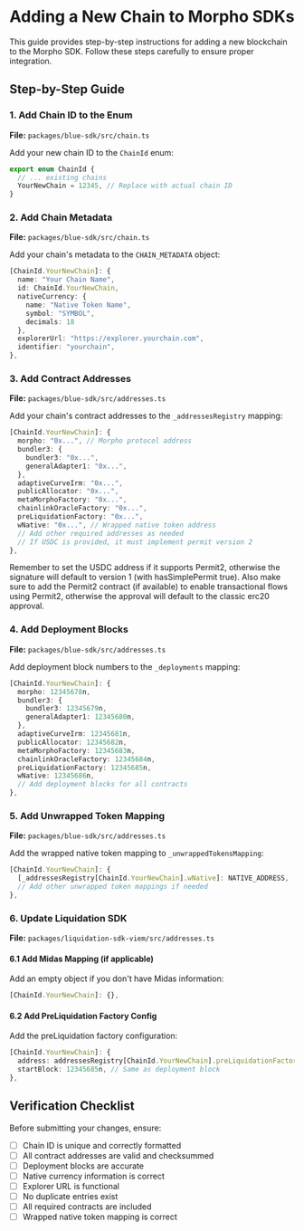 # Adding a New Chain to Morpho SDKs

This guide provides step-by-step instructions for adding a new blockchain to the Morpho SDK. Follow these steps carefully to ensure proper integration.

## Step-by-Step Guide

### 1. Add Chain ID to the Enum

**File:** `packages/blue-sdk/src/chain.ts`

Add your new chain ID to the `ChainId` enum:

```typescript
export enum ChainId {
  // ... existing chains
  YourNewChain = 12345, // Replace with actual chain ID
}
```

### 2. Add Chain Metadata

**File:** `packages/blue-sdk/src/chain.ts`

Add your chain's metadata to the `CHAIN_METADATA` object:

```typescript
[ChainId.YourNewChain]: {
  name: "Your Chain Name",
  id: ChainId.YourNewChain,
  nativeCurrency: {
    name: "Native Token Name",
    symbol: "SYMBOL",
    decimals: 18
  },
  explorerUrl: "https://explorer.yourchain.com",
  identifier: "yourchain",
},
```

### 3. Add Contract Addresses

**File:** `packages/blue-sdk/src/addresses.ts`

Add your chain's contract addresses to the `_addressesRegistry` mapping:

```typescript
[ChainId.YourNewChain]: {
  morpho: "0x...", // Morpho protocol address
  bundler3: {
    bundler3: "0x...",
    generalAdapter1: "0x...",
  },
  adaptiveCurveIrm: "0x...",
  publicAllocator: "0x...",
  metaMorphoFactory: "0x...",
  chainlinkOracleFactory: "0x...",
  preLiquidationFactory: "0x...",
  wNative: "0x...", // Wrapped native token address
  // Add other required addresses as needed
  // If USDC is provided, it must implement permit version 2
},
```

Remember to set the USDC address if it supports Permit2, otherwise the signature will default to version 1 (with hasSimplePermit true).
Also make sure to add the Permit2 contract (if available) to enable transactional flows using Permit2, otherwise the approval will default to the classic erc20 approval.

### 4. Add Deployment Blocks

**File:** `packages/blue-sdk/src/addresses.ts`

Add deployment block numbers to the `_deployments` mapping:

```typescript
[ChainId.YourNewChain]: {
  morpho: 12345678n,
  bundler3: {
    bundler3: 12345679n,
    generalAdapter1: 12345680n,
  },
  adaptiveCurveIrm: 12345681n,
  publicAllocator: 12345682n,
  metaMorphoFactory: 12345683n,
  chainlinkOracleFactory: 12345684n,
  preLiquidationFactory: 12345685n,
  wNative: 12345686n,
  // Add deployment blocks for all contracts
},
```

### 5. Add Unwrapped Token Mapping

**File:** `packages/blue-sdk/src/addresses.ts`

Add the wrapped native token mapping to `_unwrappedTokensMapping`:

```typescript
[ChainId.YourNewChain]: {
  [_addressesRegistry[ChainId.YourNewChain].wNative]: NATIVE_ADDRESS,
  // Add other unwrapped token mappings if needed
},
```

### 6. Update Liquidation SDK

**File:** `packages/liquidation-sdk-viem/src/addresses.ts`

#### 6.1 Add Midas Mapping (if applicable)

Add an empty object if you don't have Midas information:

```typescript
[ChainId.YourNewChain]: {},
```

#### 6.2 Add PreLiquidation Factory Config

Add the preLiquidation factory configuration:

```typescript
[ChainId.YourNewChain]: {
  address: addressesRegistry[ChainId.YourNewChain].preLiquidationFactory,
  startBlock: 12345685n, // Same as deployment block
},
```

## Verification Checklist

Before submitting your changes, ensure:

- [ ] Chain ID is unique and correctly formatted
- [ ] All contract addresses are valid and checksummed
- [ ] Deployment blocks are accurate
- [ ] Native currency information is correct
- [ ] Explorer URL is functional
- [ ] No duplicate entries exist
- [ ] All required contracts are included
- [ ] Wrapped native token mapping is correct
